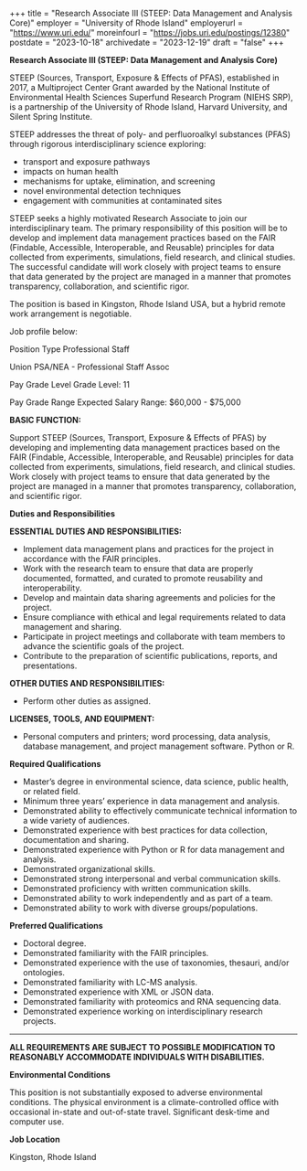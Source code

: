 +++
title = "Research Associate III (STEEP: Data Management and Analysis Core)"
employer = "University of Rhode Island"
employerurl = "https://www.uri.edu/"
moreinfourl = "https://jobs.uri.edu/postings/12380"
postdate = "2023-10-18"
archivedate = "2023-12-19"
draft = "false"
+++

**Research Associate III (STEEP: Data Management and Analysis Core)** 

STEEP (Sources, Transport, Exposure & Effects of PFAS), established in 2017, a Multiproject Center Grant awarded by the National Institute of Environmental Health Sciences Superfund Research Program (NIEHS SRP), is a partnership of the University of Rhode Island, Harvard University, and Silent Spring Institute.

STEEP addresses the threat of poly- and perfluoroalkyl substances (PFAS) through rigorous interdisciplinary science exploring:

- transport and exposure pathways
- impacts on human health
- mechanisms for uptake, elimination, and screening
- novel environmental detection techniques
- engagement with communities at contaminated sites

STEEP seeks a highly motivated Research Associate to join our interdisciplinary team. The primary responsibility of this position will be to develop and implement data management practices based on the FAIR (Findable, Accessible, Interoperable, and Reusable) principles for data collected from experiments, simulations, field research, and clinical studies. The successful candidate will work closely with project teams to ensure that data generated by the project are managed in a manner that promotes transparency, collaboration, and scientific rigor.

The position is based in Kingston, Rhode Island USA, but a hybrid remote work arrangement is negotiable.

Job profile below:

Position Type 	Professional Staff

Union 	PSA/NEA - Professional Staff Assoc

Pay Grade Level 	Grade Level: 11

Pay Grade Range 	Expected Salary Range: $60,000 - $75,000

**BASIC FUNCTION:**

Support STEEP (Sources, Transport, Exposure & Effects of PFAS) by developing and implementing data management practices based on the FAIR (Findable, Accessible, Interoperable, and Reusable) principles for data collected from experiments, simulations, field research, and clinical studies. Work closely with project teams to ensure that data generated by the project are managed in a manner that promotes transparency, collaboration, and scientific rigor.

**Duties and Responsibilities**

**ESSENTIAL DUTIES AND RESPONSIBILITIES:**

- Implement data management plans and practices for the project in accordance with the FAIR principles.
- Work with the research team to ensure that data are properly documented, formatted, and curated to promote reusability and interoperability.
- Develop and maintain data sharing agreements and policies for the project.
- Ensure compliance with ethical and legal requirements related to data management and sharing.
- Participate in project meetings and collaborate with team members to advance the scientific goals of the project.
- Contribute to the preparation of scientific publications, reports, and presentations.

**OTHER DUTIES AND RESPONSIBILITIES:**

- Perform other duties as assigned.

**LICENSES, TOOLS, AND EQUIPMENT:**

- Personal computers and printers; word processing, data analysis, database management, and project management software. Python or R.

**Required Qualifications**	

- Master’s degree in environmental science, data science, public health, or related field.
- Minimum three years’ experience in data management and analysis.
- Demonstrated ability to effectively communicate technical information to a wide variety of audiences.
- Demonstrated experience with best practices for data collection, documentation and sharing.
- Demonstrated experience with Python or R for data management and analysis.
- Demonstrated organizational skills.
- Demonstrated strong interpersonal and verbal communication skills.
- Demonstrated proficiency with written communication skills.
- Demonstrated ability to work independently and as part of a team.
- Demonstrated ability to work with diverse groups/populations.

**Preferred Qualifications**	

- Doctoral degree.
- Demonstrated familiarity with the FAIR principles.
- Demonstrated experience with the use of taxonomies, thesauri, and/or ontologies.
- Demonstrated familiarity with LC-MS analysis.
- Demonstrated experience with XML or JSON data.
- Demonstrated familiarity with proteomics and RNA sequencing data.
- Demonstrated experience working on interdisciplinary research projects.

_______________________________________________________________________________________________

**ALL REQUIREMENTS ARE SUBJECT TO POSSIBLE MODIFICATION TO REASONABLY ACCOMMODATE INDIVIDUALS WITH DISABILITIES.**

**Environmental Conditions**
	
This position is not substantially exposed to adverse environmental conditions. The physical environment is a climate-controlled office with occasional in-state and out-of-state travel. Significant desk-time and computer use.


**Job Location**

Kingston, Rhode Island

